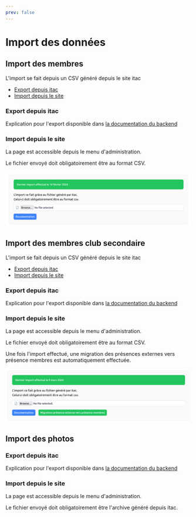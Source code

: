 ```yaml
---
prev: false
---
```



<script setup>
import RoleLevelComponent from '../../../components/RoleLevelComponent.vue'
</script>

# Import des données <RoleLevelComponent level="admin" />

## Import des membres
L'import se fait depuis un CSV généré depuis le site itac

- [Export depuis itac](#export-depuis-itac)
- [Import depuis le site](#import-depuis-le-site)

### Export depuis itac
Explication pour l'export disponible dans [la documentation du backend](/backend/docs/import/itac#export-depuis-itac)

### Import depuis le site <RoleLevelComponent level="admin" />
La page est accessible depuis le menu d'administration.

Le fichier envoyé doit obligatoirement être au format CSV.

![](./images/import-donnees/import-membre-1.png)

## Import des membres club secondaire
L'import se fait depuis un CSV généré depuis le site itac

- [Export depuis itac](#export-depuis-itac-1)
- [Import depuis le site](#import-depuis-le-site-1)

### Export depuis itac
Explication pour l'export disponible dans [la documentation du backend](/backend/docs/import/itac#export-depuis-itac-1)

### Import depuis le site <RoleLevelComponent level="admin" />
La page est accessible depuis le menu d'administration.

Le fichier envoyé doit obligatoirement être au format CSV.

Une fois l'import effectué, une migration des présences externes vers présence membres est automatiquement effectuée.

![](./images/import-donnees/import-membre-2nd-club-1.png)


## Import des photos

### Export depuis itac
Explication pour l'export disponible dans [la documentation du backend](/backend/docs/import/itac#export-depuis-itac-1)

### Import depuis le site <RoleLevelComponent level="admin" />
La page est accessible depuis le menu d'administration.

Le fichier envoyé doit obligatoirement être l'archive généré depuis itac.
